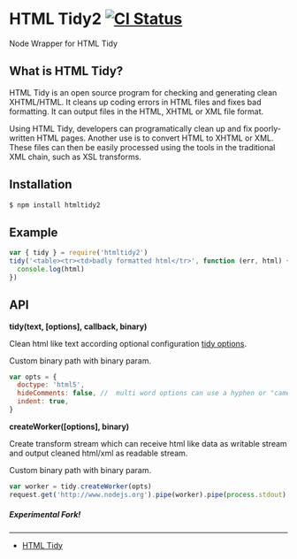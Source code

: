 # HTML Tidy2 [![CI Status](https://github.com/c0b41/htmltidy2/actions/workflows/test.yml/badge.svg)](https://github.com/c0b41/htmltidy2/actions/workflows/test.yml)

Node Wrapper for HTML Tidy

## What is HTML Tidy?

HTML Tidy is an open source program for checking and generating clean XHTML/HTML.
It cleans up coding errors in HTML files and fixes bad formatting.
It can output files in the HTML, XHTML or XML file format.

Using HTML Tidy, developers can programatically clean up and fix poorly-written HTML pages.
Another use is to convert HTML to XHTML or XML.
These files can then be easily processed using the tools in the traditional XML chain,
such as XSL transforms.

## Installation

```sh
$ npm install htmltidy2
```

## Example

```javascript
var { tidy } = require('htmltidy2')
tidy('<table><tr><td>badly formatted html</tr>', function (err, html) {
  console.log(html)
})
```

## API

**tidy(text, [options], callback, binary)**

Clean html like text according optional configuration [tidy options](https://api.html-tidy.org/tidy/quickref_5.8.0.html).

Custom binary path with binary param.

```javascript
var opts = {
  doctype: 'html5',
  hideComments: false, //  multi word options can use a hyphen or "camel case"
  indent: true,
}
```

**createWorker([options], binary)**

Create transform stream which can receive html like data as writable stream and output cleaned html/xml as readable stream.

Custom binary path with binary param.

```javascript
var worker = tidy.createWorker(opts)
request.get('http://www.nodejs.org').pipe(worker).pipe(process.stdout)
```

##### Experimental Fork!

---

- [HTML Tidy](https://github.com/vavere/htmltidy)
